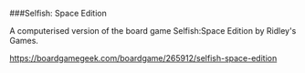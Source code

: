 ###Selfish: Space Edition

A computerised version of the board game Selfish:Space Edition by Ridley's Games.

https://boardgamegeek.com/boardgame/265912/selfish-space-edition
